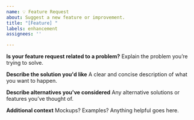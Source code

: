 ```yaml
---
name: 💡 Feature Request
about: Suggest a new feature or improvement.
title: "[Feature] "
labels: enhancement
assignees: ''

---
```


**Is your feature request related to a problem?**
Explain the problem you’re trying to solve.

**Describe the solution you'd like**
A clear and concise description of what you want to happen.

**Describe alternatives you've considered**
Any alternative solutions or features you’ve thought of.

**Additional context**
Mockups? Examples? Anything helpful goes here.
